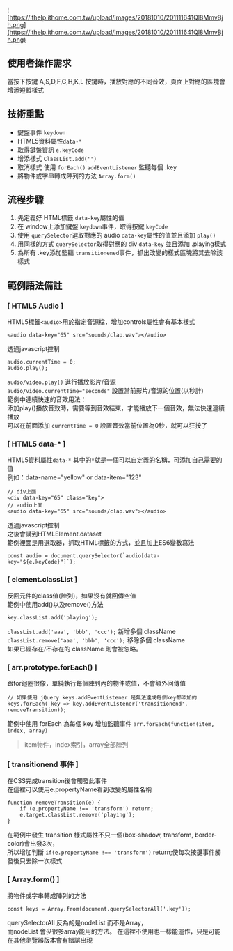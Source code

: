 ![https://ithelp.ithome.com.tw/upload/images/20181010/201111641Ql8MmvBjh.png](https://ithelp.ithome.com.tw/upload/images/20181010/201111641Ql8MmvBjh.png)
## 使用者操作需求
當按下按鍵 A,S,D,F,G,H,K,L 按鍵時，播放對應的不同音效，頁面上對應的區塊會增添短暫樣式

## 技術重點
* 鍵盤事件 `keydown`
* HTML5資料屬性`data-*`
* 取得鍵盤資訊 `e.keyCode`
* 增添樣式 `ClassList.add('')`
* 取消樣式 使用 `forEach()` `addEventListener` 監聽每個 .key
* 將物件或字串轉成陣列的方法 `Array.form()`

## 流程步驟
1. 先定義好 HTML標籤 `data-key`屬性的值
2. 在  window上添加鍵盤 `keydown`事件，取得按鍵 `keyCode`
3. 使用 `querySelector`選取對應的 audio `data-key`屬性的值並且添加 `play()`
4. 用同樣的方式 `querySelector`取得對應的 div `data-key` 並且添加 .playing樣式
5. 為所有 .key添加監聽 `transitionened`事件，抓出改變的樣式區塊將其去除該樣式


## 範例語法備註

### [ HTML5 Audio ]
HTML5標籤`<audio>`用於指定音源檔，增加controls屬性會有基本樣式
```
<audio data-key="65" src="sounds/clap.wav"></audio>
```

透過javascript控制
```
audio.currentTime = 0;
audio.play();
```
`audio/video.play()` 進行播放影片/音源  
`audio/video.currentTime="seconds"` 設置當前影片/音源的位置(以秒計)  
範例中連續快速的音效用法：  
添加play()播放音效時，需要等到音效結束，才能播放下一個音效，無法快速連續播放  
可以在前面添加 `currentTime = 0` 設置音效當前位置為0秒，就可以狂按了  

### [ HTML5 data-* ]
HTML5資料屬性`data-*` 其中的`*`就是一個可以自定義的名稱，可添加自己需要的值  
例如：data-name="yellow" or data-item="123"
```
// div上面
<div data-key="65" class="key">
// audio上面
<audio data-key="65" src="sounds/clap.wav"></audio>
```

透過javascript控制  
之後會講到HTMLElement.dataset  
範例裡面是用選取器，抓取HTML標籤的方式，並且加上ES6變數寫法  
```
const audio = document.querySelector(`audio[data-key="${e.keyCode}"]`);
```

### [ element.classList ]
反回元件的class值(陣列)，如果沒有就回傳空值  
範例中使用add()以及remove()方法  
```
key.classList.add('playing');
```
`classList.add('aaa', 'bbb', 'ccc');`     新增多個 className  
`classList.remove('aaa', 'bbb', 'ccc');`  移除多個 className  
如果已經存在/不存在的 className 則會被忽略。  

### [ arr.prototype.forEach() ]
跟for迴圈很像，單純執行每個陣列內的物件或值，不會額外回傳值
```
// 如果使用 jQuery keys.addEventListener 是無法達成每個key都添加的
keys.forEach( key => key.addEventListener('transitionend', removeTransition));
```
範例中使用 forEach 為每個 key 增加監聽事件 `arr.forEach(function(item, index, array)`
> item物件，index索引，array全部陣列

### [ transitionend 事件 ]
在CSS完成transition後會觸發此事件  
在這裡可以使用e.propertyName看到改變的屬性名稱  
```
function removeTransition(e) {
    if (e.propertyName !== 'transform') return;
    e.target.classList.remove('playing');
}
```
在範例中發生 transition 樣式屬性不只一個(box-shadow, transform, border-color)會出發3次，  
所以增加判斷 `if(e.propertyName !== 'transform')` return;使每次按鍵事件觸發後只去除一次樣式

### [ Array.form() ]
將物件或字串轉成陣列的方法
```
const keys = Array.from(document.querySelectorAll('.key'));
```
querySelectorAll 反為的是nodeList 而不是Array，  
而nodeList 會少很多array能用的方法。 
在這裡不使用也一樣能運作，只是可能在其他瀏覽器版本會有錯誤出現

